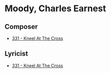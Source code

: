# Moody, Charles Earnest

## Composer

- [331 - Kneel At The Cross](/hymns/331.md)

## Lyricist

- [331 - Kneel At The Cross](/hymns/331.md)

